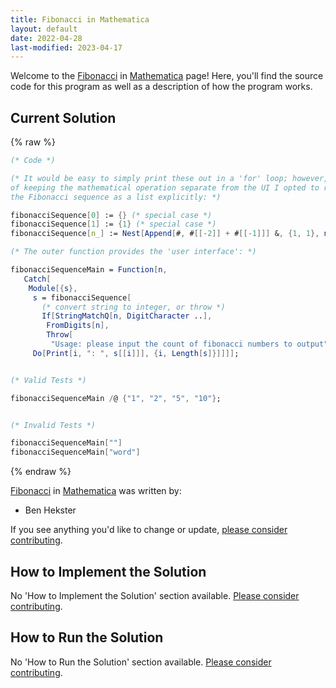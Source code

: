 ```yaml
---
title: Fibonacci in Mathematica
layout: default
date: 2022-04-28
last-modified: 2023-04-17
---
```


Welcome to the [Fibonacci](https://sampleprograms.io/projects/fibonacci) in [Mathematica](https://sampleprograms.io/languages/mathematica) page! Here, you'll find the source code for this program as well as a description of how the program works.

## Current Solution

{% raw %}

```mathematica
(* Code *)

(* It would be easy to simply print these out in a 'for' loop; however, in the spirit
of keeping the mathematical operation separate from the UI I opted to return
the Fibonacci sequence as a list explicitly: *)

fibonacciSequence[0] := {} (* special case *)
fibonacciSequence[1] := {1} (* special case *)
fibonacciSequence[n_] := Nest[Append[#, #[[-2]] + #[[-1]]] &, {1, 1}, n - 2]

(* The outer function provides the 'user interface': *)

fibonacciSequenceMain = Function[n,
   Catch[
    Module[{s},
     s = fibonacciSequence[
       (* convert string to integer, or throw *)
       If[StringMatchQ[n, DigitCharacter ..],
        FromDigits[n],
        Throw[
         "Usage: please input the count of fibonacci numbers to output"]]];
     Do[Print[i, ": ", s[[i]]], {i, Length[s]}]]]];


(* Valid Tests *)

fibonacciSequenceMain /@ {"1", "2", "5", "10"};


(* Invalid Tests *)

fibonacciSequenceMain[""]
fibonacciSequenceMain["word"]
```

{% endraw %}

[Fibonacci](https://sampleprograms.io/projects/fibonacci) in [Mathematica](https://sampleprograms.io/languages/mathematica) was written by:

- Ben Hekster

If you see anything you'd like to change or update, [please consider contributing](https://github.com/TheRenegadeCoder/sample-programs).

## How to Implement the Solution

No 'How to Implement the Solution' section available. [Please consider contributing](https://github.com/TheRenegadeCoder/sample-programs-website).

## How to Run the Solution

No 'How to Run the Solution' section available. [Please consider contributing](https://github.com/TheRenegadeCoder/sample-programs-website).
